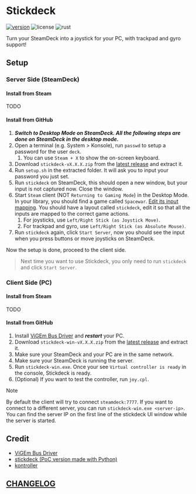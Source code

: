 # Stickdeck

[![version](https://img.shields.io/github/v/tag/DiscreteTom/stickdeck-rs?label=release&style=flat-square)](https://github.com/DiscreteTom/stickdeck-rs/releases/latest)
![license](https://img.shields.io/github/license/DiscreteTom/stickdeck-rs?style=flat-square)
![rust](https://img.shields.io/badge/built_with-rust-DEA584?style=flat-square)

Turn your SteamDeck into a joystick for your PC, with trackpad and gyro support!

## Setup

### Server Side (SteamDeck)

#### Install from Steam

TODO

#### Install from GitHub

1. **_Switch to Desktop Mode on SteamDeck. All the following steps are done on SteamDeck in the desktop mode._**
2. Open a terminal (e.g. System > Konsole), run `passwd` to setup a password for the user `deck`.
   1. You can use `Steam + X` to show the on-screen keyboard.
3. Download `stickdeck-vX.X.X.zip` from the [latest release](https://github.com/DiscreteTom/stickdeck-rs/releases/latest) and extract it.
4. Run `setup.sh` in the extracted folder. It will ask you to input your password you just set.
5. Run `stickdeck` on SteamDeck, this should open a new window, but your input is not captured now. Close the window.
6. Start `Steam` client (NOT `Returning to Gaming Mode`) in the Desktop Mode. In your library, you should find a game called `Spacewar`. [Edit its input mapping](https://partner.steamgames.com/doc/features/steam_controller/getting_started_for_devs#14). You should have a layout called `stickdeck`, edit it so that all the inputs are mapped to the correct game actions.
   1. For joysticks, use `Left/Right Stick (as Joystick Move)`.
   2. For trackpad and gyro, use `Left/Right Stick (as Absolute Mouse)`.
7. Run `stickdeck` again, click `Start Server`, now you should see the input when you press buttons or move joysticks on SteamDeck.

Now the setup is done, proceed to the client side.

> Next time you want to use Stickdeck, you only need to run `stickdeck` and click `Start Server`.

### Client Side (PC)

#### Install from Steam

TODO

#### Install from GitHub

1. Install [ViGEm Bus Driver](https://github.com/nefarius/ViGEmBus) and **_restart_** your PC.
2. Download `stickdeck-win-vX.X.X.zip` from the [latest release](https://github.com/DiscreteTom/stickdeck-rs/releases/latest) and extract it.
3. Make sure your SteamDeck and your PC are in the same network.
4. Make sure your SteamDeck is running the server.
5. Run `stickdeck-win.exe`. Once your see `Virtual controller is ready` in the console, Stickdeck is ready.
6. (Optional) If you want to test the controller, run `joy.cpl`.

> [!NOTE]
> By default the client will try to connect `steamdeck:7777`. If you want to connect to a different server, you can run `stickdeck-win.exe <server-ip>`.
> You can find the server IP on the first line of the stickdeck UI window while the server is started.

## Credit

- [ViGEm Bus Driver](https://github.com/nefarius/ViGEmBus)
- [stickdeck (PoC version made with Python)](https://github.com/DiscreteTom/stickdeck)
- [kontroller](https://github.com/DiscreteTom/kontroller/)

## [CHANGELOG](./CHANGELOG.md)
